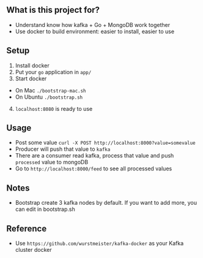 ## What is this project for?

* Understand know how kafka + Go + MongoDB work together
* Use docker to build environment: easier to install, easier to use

## Setup

1. Install docker
2. Put your `go` application in `app/`
3. Start docker
* On Mac
    ```./bootstrap-mac.sh```
* On Ubuntu
    ```./bootstrap.sh```
4. `localhost:8080` is ready to use

## Usage
* Post some value
   ```curl -X POST http://localhost:8000?value=somevalue```
* Producer will push that value to `kafka`
* There are a consumer read kafka, process that value and push `processed` value to mongoDB
* Go to `http://localhost:8000/feed` to see all processed values

## Notes
* Bootstrap create 3 kafka nodes by default. If you want to add more, you can edit in bootstrap.sh

## Reference
* Use `https://github.com/wurstmeister/kafka-docker` as your Kafka cluster docker
